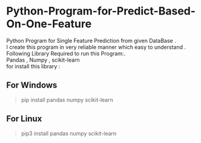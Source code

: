 # Python-Program-for-Predict-Based-On-One-Feature
Python Program for Single Feature Prediction from given DataBase . </br>
I create this program in very reliable manner which easy to understand .</br>
Following Library Required to run this Program:.</br>
Pandas , Numpy , scikit-learn </br>
for install this library : </br>

## For Windows</br>
>pip install pandas numpy scikit-learn </br>

## For Linux</br>
>pip3 install pandas numpy scikit-learn </br>




